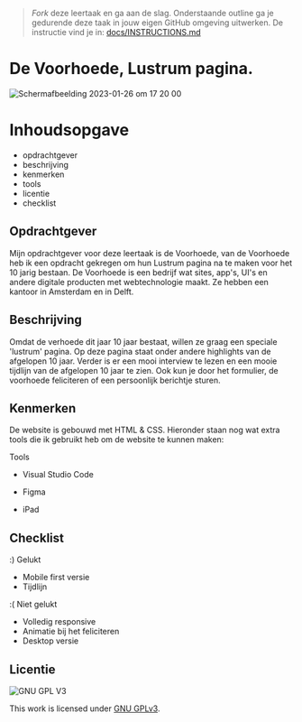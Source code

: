 > _Fork_ deze leertaak en ga aan de slag. Onderstaande outline ga je gedurende deze taak in jouw eigen GitHub omgeving uitwerken. De instructie vind je in: [docs/INSTRUCTIONS.md](docs/INSTRUCTIONS.md)

# De Voorhoede, Lustrum pagina.

![Schermafbeelding 2023-01-26 om 17 20 00](https://user-images.githubusercontent.com/112861488/214890332-0a94f40f-b6f2-4d49-aee1-acbdb0a85000.jpeg)


# Inhoudsopgave

- opdrachtgever
- beschrijving
- kenmerken
- tools
- licentie 
- checklist

## Opdrachtgever

Mijn opdrachtgever voor deze leertaak is de Voorhoede, van de Voorhoede heb ik een opdracht gekregen om hun Lustrum pagina na te maken voor het 10 jarig bestaan. De Voorhoede is een bedrijf wat sites, app's, UI's en andere digitale producten met webtechnologie maakt. Ze hebben een kantoor in Amsterdam en in Delft. 

## Beschrijving

Omdat de verhoede dit jaar 10 jaar bestaat, willen ze graag een speciale 'lustrum' pagina. Op deze pagina staat onder andere highlights van de afgelopen 10 jaar. Verder is er een mooi interview te lezen en een mooie tijdlijn van de afgelopen 10 jaar te zien. Ook kun je door het formulier, de voorhoede feliciteren of een persoonlijk berichtje sturen.

## Kenmerken

De website is gebouwd met HTML & CSS. 
Hieronder staan nog wat extra tools die ik gebruikt heb om de website te kunnen maken:

Tools

- Visual Studio Code

- Figma

- iPad

## Checklist

:) Gelukt

- Mobile first versie
- Tijdlijn

:( Niet gelukt

- Volledig responsive 
- Animatie bij het feliciteren
- Desktop versie

## Licentie

![GNU GPL V3](https://www.gnu.org/graphics/gplv3-127x51.png)

This work is licensed under [GNU GPLv3](./LICENSE).
